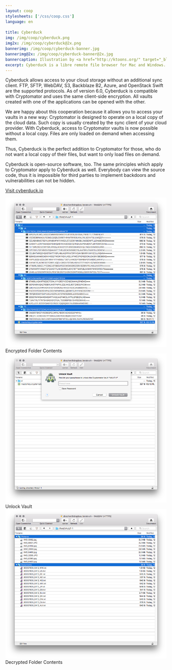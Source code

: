 ```yaml
---
layout: coop
stylesheets: ['/css/coop.css']
language: en

title: Cyberduck
img: /img/coop/cyberduck.png
img2x: /img/coop/cyberduck@2x.png
bannerimg: /img/coop/cyberduck-banner.jpg
bannerimg@2x: /img/coop/cyberduck-banner@2x.jpg
bannercaption: Illustration by <a href="http://ktoons.org/" target="_blank">Katharina Hagemann</a>
excerpt: Cyberduck is a libre remote file browser for Mac and Windows. As of version 6.0, Cyberduck supports Cryptomator vaults and thus is the perfect tool for all, who do not want to synchronize their cloud files locally.
---
```

Cyberduck allows access to your cloud storage without an additional sync client. FTP, SFTP, WebDAV, S3, Backblaze B2, Azure, and OpenStack Swift are the supported protocols. As of version 6.0, Cyberduck is compatible with Cryptomator and uses the same client-side encryption. All vaults created with one of the applications can be opened with the other.

We are happy about this cooperation because it allows you to access your vaults in a new way: Cryptomator is designed to operate on a local copy of the cloud data. Such copy is usually created by the sync client of your cloud provider. With Cyberduck, access to Cryptomator vaults is now possible without a local copy. Files are only loaded on demand when accessing them.

Thus, Cyberduck is the perfect addition to Cryptomator for those, who do not want a local copy of their files, but want to only load files on demand.

Cyberduck is open-source software, too. The same principles which apply to Cryptomator apply to Cyberduck as well. Everybody can view the source code, thus it is impossible for third parties to implement backdoors and vulnerabilities can not be hidden.

<a class="btn btn-primary" href="https://cyberduck.io/" target="_blank"><span class="glyphicon glyphicon-link"></span> Visit cyberduck.io</a>

<div class="row">
  <div class="col-sm-12 col-md-4">
    <div class="thumbnail">
      <img src="/img/coop/cyberduck-screenshot-1.png"/>
      <div class="caption">Encrypted Folder Contents</div>
    </div>
  </div>
  <div class="clearfix visible-sm-block"></div>
  <div class="col-sm-12 col-md-4">
    <div class="thumbnail">
      <img src="/img/coop/cyberduck-screenshot-2.png"/>
      <div class="caption">Unlock Vault</div>
    </div>
  </div>
  <div class="clearfix visible-sm-block"></div>
  <div class="col-sm-12 col-md-4">
    <div class="thumbnail">
      <img src="/img/coop/cyberduck-screenshot-3.png"/>
      <div class="caption">Decrypted Folder Contents</div>
    </div>
  </div>
</div>
